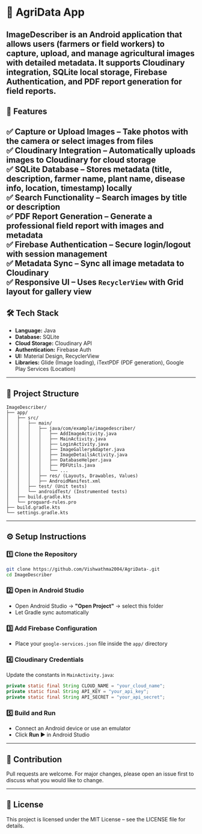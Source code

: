 # 🌾 AgriData App
ImageDescriber is an Android application that allows users (farmers or field workers) to **capture, upload, and manage agricultural images** with detailed metadata. It supports **Cloudinary integration**, **SQLite local storage**, **Firebase Authentication**, and **PDF report generation** for field reports.
---
## 🚀 Features
✅ **Capture or Upload Images** – Take photos with the camera or select images from files  
✅ **Cloudinary Integration** – Automatically uploads images to Cloudinary for cloud storage  
✅ **SQLite Database** – Stores metadata (title, description, farmer name, plant name, disease info, location, timestamp) locally  
✅ **Search Functionality** – Search images by title or description  
✅ **PDF Report Generation** – Generate a professional field report with images and metadata  
✅ **Firebase Authentication** – Secure login/logout with session management  
✅ **Metadata Sync** – Sync all image metadata to Cloudinary  
✅ **Responsive UI** – Uses `RecyclerView` with Grid layout for gallery view  
---
## 🛠️ Tech Stack
- **Language:** Java  
- **Database:** SQLite  
- **Cloud Storage:** Cloudinary API  
- **Authentication:** Firebase Auth  
- **UI:** Material Design, RecyclerView  
- **Libraries:** Glide (Image loading), iTextPDF (PDF generation), Google Play Services (Location)  
---
## 📂 Project Structure
```plaintext
ImageDescriber/
├── app/
│   ├── src/
│   │   ├── main/
│   │   │   ├── java/com/example/imagedescriber/
│   │   │   │   ├── AddImageActivity.java
│   │   │   │   ├── MainActivity.java
│   │   │   │   ├── LoginActivity.java
│   │   │   │   ├── ImageGalleryAdapter.java
│   │   │   │   ├── ImageDetailsActivity.java
│   │   │   │   ├── DatabaseHelper.java
│   │   │   │   ├── PDFUtils.java
│   │   │   │   └── ...
│   │   │   ├── res/ (Layouts, Drawables, Values)
│   │   │   ├── AndroidManifest.xml
│   │   ├── test/ (Unit tests)
│   │   └── androidTest/ (Instrumented tests)
│   ├── build.gradle.kts
│   └── proguard-rules.pro
├── build.gradle.kts
└── settings.gradle.kts
````

---

## ⚙️ Setup Instructions

### 1️⃣ Clone the Repository

```bash
git clone https://github.com/Vishwathma2004/AgriData-.git  
cd ImageDescriber
```

### 2️⃣ Open in Android Studio

* Open Android Studio → **"Open Project"** → select this folder
* Let Gradle sync automatically

### 3️⃣ Add Firebase Configuration

* Place your `google-services.json` file inside the `app/` directory

### 4️⃣ Cloudinary Credentials

Update the constants in `MainActivity.java`:

```java
private static final String CLOUD_NAME = "your_cloud_name";  
private static final String API_KEY = "your_api_key";  
private static final String API_SECRET = "your_api_secret";
```

### 5️⃣ Build and Run

* Connect an Android device or use an emulator
* Click **Run ▶️** in Android Studio

---



## 🤝 Contribution

Pull requests are welcome. For major changes, please open an issue first to discuss what you would like to change.

---

## 📜 License

This project is licensed under the MIT License – see the LICENSE file for details.

